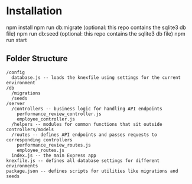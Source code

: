 # Installation
npm install
npm run db:migrate (optional: this repo contains the sqlite3 db file)
npm run db:seed (optional: this repo contains the sqlite3 db file)
npm run start

## Folder Structure

```
/config
  database.js -- loads the knexfile using settings for the current environment
/db
  /migrations
  /seeds
/server
  /controllers -- business logic for handling API endpoints
    performance_review_controller.js
    employee_controller.js
  /helpers -- modules for common functions that sit outside controllers/models
  /routes -- defines API endpoints and passes requests to corresponding controllers
    performance_review_routes.js
    employee_routes.js
  index.js -- the main Express app
knexfile.js -- defines all database settings for different environments
package.json -- defines scripts for utilities like migrations and seeds
```
